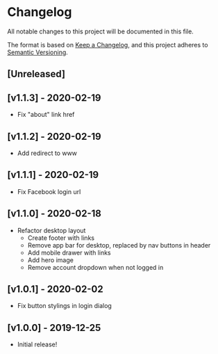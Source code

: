 # Changelog
All notable changes to this project will be documented in this file.

The format is based on [Keep a Changelog](https://keepachangelog.com/en/1.0.0/),
and this project adheres to [Semantic Versioning](https://semver.org/spec/v2.0.0.html).

## [Unreleased]

## [v1.1.3] - 2020-02-19
- Fix "about" link href

## [v1.1.2] - 2020-02-19
- Add redirect to www

## [v1.1.1] - 2020-02-19
- Fix Facebook login url

## [v1.1.0] - 2020-02-18
- Refactor desktop layout
  - Create footer with links
  - Remove app bar for desktop, replaced by nav buttons in header
  - Add mobile drawer with links
  - Add hero image
  - Remove account dropdown when not logged in

## [v1.0.1] - 2020-02-02
- Fix button stylings in login dialog

## [v1.0.0] - 2019-12-25
- Initial release!
